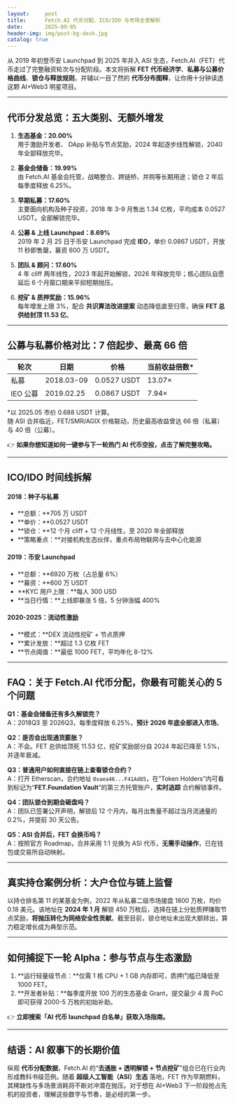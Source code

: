 ```yaml
---
layout:     post
title:      Fetch.AI 代币分配、ICO/IDO 与市场全景解析
date:       2025-09-05
header-img: img/post-bg-desk.jpg
catalog: true
---
```


从 2019 年初登币安 Launchpad 到 2025 年并入 ASI 生态，Fetch.AI（FET）代币走过了完整融资轮次与分配阶段。本文将拆解 **FET 代币经济学**、**私募与公募价格曲线**、**锁仓与释放规则**，并辅以一目了然的 **代币分布图释**，让你用十分钟读透这颗 AI+Web3 明星项目。

---

## 代币分发总览：五大类别、无额外增发

1. **生态基金：20.00%**  
   用于激励开发者、 DApp 补贴与节点奖励，2024 年起逐步线性解锁，2040 年全部释放完毕。

2. **基金会储备：19.99%**  
   由 Fetch.AI 基金会托管，战略整合、跨链桥、并购等长期用途；锁仓 2 年后每季度释放 6.25%。

3. **早期私募：17.60%**  
   主要面向机构及种子投资，2018 年 3-9 月售出 1.34 亿枚，平均成本 0.0527 USDT。全部解锁完毕。

4. **公募 & 上线 Launchpad：8.69%**  
   2019 年 2 月 25 日于币安 Launchpad 完成 **IEO**，单价 0.0867 USDT，开放 11 秒即售罄，募资 600 万 USDT。

5. **团队 & 顾问：17.60%**  
   4 年 cliff 两年线性，2023 年起开始解锁，2026 年释放完毕；核心团队自愿延后 6 个月窗口期来平抑短期抛压。

6. **挖矿 & 质押奖励：15.96%**  
   每年增发上限 3%，配合 **共识算法改进提案** 动态降低直至归零，确保 **FET 总供给封顶 11.53 亿**。

---

## 公募与私募价格对比：7 倍起步、最高 66 倍

| 轮次 | 日期 | 价格 | 当前收益倍数* |
| --- | --- | --- | --- |
| 私募 | 2018.03-09| 0.0527 USDT | 13.07× |
| IEO 公募 | 2019.02.25 | 0.0867 USDT | 7.94× |

\*以 2025.05 市价 0.688 USDT 计算。  
随 ASI 合并临近，FET/SMR/AGIX 价格联动，历史最高收益曾达 66 倍（私募）与 40 倍（公募）。

👉 **如果你想知道如何一键参与下一轮热门 AI 代币空投，点击了解完整攻略。**

---

## ICO/IDO 时间线拆解

#### 2018：种子与私募

- **总额：**705 万 USDT  
- **单价：**0.0527 USDT  
- **锁仓：**12 个月 cliff + 12 个月线性，至 2020 年全部释放  
- **策略重点：**对接机构生态伙伴，重点布局物联网与去中心化能源

#### 2019：币安 Launchpad

- **总额：**6920 万枚（占总量 6%）  
- **募资：**600 万 USDT  
- **KYC 用户上限：**每人 300 USD  
- **当日行情：**上线即暴涨 5 倍，5 分钟涨幅 400%

#### 2020-2025：流动性激励

- **模式：**DEX 流动性挖矿 + 节点质押  
- **累计发放：**超过 1.3 亿枚 FET  
- **节点阈值：**最低 1000 FET，平均年化 8-12%

---

## FAQ：关于 Fetch.AI 代币分配，你最有可能关心的 5 个问题

**Q1：基金会储备还有多久解锁完？**  
A：2018Q3 至 2026Q3，每季度释放 6.25%，**预计 2026 年底全部进入市场**。

**Q2：是否会出现通货膨胀？**  
A：不会。FET 总供给顶死 11.53 亿，挖矿奖励部分自 2024 年起已降至 1.5%，并逐年衰减。

**Q3：普通用户如何直接在链上查看锁仓合约？**  
A：打开 Etherscan，合约地址 `0xaea46...F41Ad85`，在“Token Holders”内可看到标记为“**FET.Foundation Vault**”的第三方托管账户，**实时追踪** 合约解锁事件。

**Q4：团队锁仓到期会砸盘吗？**  
A：团队已签署公开声明，解锁后 12 个月内，每月出售量不超过当月流通量的 0.2%，并提前 30 天公告。

**Q5：ASI 合并后，FET 会换币吗？**  
A：按照官方 Roadmap，合并采用 1:1 兑换为 ASI 代币，**无需手动操作**，已在钱包或交易所自动映射。

---

## 真实持仓案例分析：大户仓位与链上监督

以持仓排名第 11 的某基金为例，2022 年从私募二级市场接盘 1800 万枚，均价 0.18 美元。该地址在 **2024 年 1 月** 解锁 450 万枚后，选择在链上分批质押赚取节点奖励，**将抛压转化为网络安全性贡献**。截至目前，锁仓地址未出现大额转出，算力稳定增长成为典型示范。

---

## 如何捕捉下一轮 Alpha：参与节点与生态激励

1. **运行轻量级节点：**仅需 1 核 CPU + 1 GB 内存即可，质押门槛已降低至 1000 FET。  
2. **开发者补贴：**每季度开放 100 万的生态基金 Grant，提交最少 4 周 PoC 即可获得 2000-5 万枚的初始补助。

👉 **立即搜索「AI 代币 launchpad 白名单」获取入场指南。**

---

## 结语：AI 叙事下的长期价值

纵观 **代币分配数据**，Fetch.AI 的“**去通胀 + 透明解锁 + 节点挖矿**”组合已在行业内形成教科书级范例。随着 **超级人工智能（ASI）生态** 落地，FET 作为早期燃料，其稀缺性与多场景消耗将不断对冲潜在抛压。对于想在 AI+Web3 下一阶段抢占先机的投资者，理解这些数字与节奏，是必经的第一步。